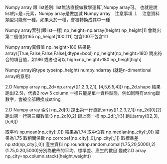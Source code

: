 Numpy array 跟 list差別: list無法直接做數學運算`,Numpy array可。
  也就是說list的+是+元素，Numpy array是做加減
Numpy array　注意事項
  １　注意資料類型只能有一種，如果大於一種，會被轉換成其中一種　
  
Numpy array索引(跟list一樣)
  np_height=np.array(height)
  np_height[1]   會跳出第二個值如165
  np_height[100:111] 包含100不包含111
  
Numpy array真假值
  np_height>180  結果是array([True,False,False,False],dtype=bool)
  np_height(np_height>180)  跳出符合的項目值，如186
  或者也可以
  high=np_height>180 
  np_heigh[high] 

Numpy array的type
  type(np_height)
  numpy.ndarray  (就是n-dimentional array的意思)
  
2.D Numpy array
  np_2d=np.array([[1,2,3,2,1],
                  [4,5,6,5,4]])
  np_2d.shape  結果跑出(2.5)，代表2 row 5 column
  一樣只能是單一資料型態，例如同時有string跟數字，會被全部轉換成string

2.D Numpy array 索引
  np_2d[0] 跑出第一行資訊:array([1,2,3,2,1])
  np_2d[0][2] 跑出第一行第三欄數值:3
  np_2d[0,2] 跟上面一樣
  np_2d[:,1:3] 跑出array([[2,3],
                          [5,6]])
                          
取平均
np.mean(np_city[:,0])  結果為1.74
取中位數
np.median(np_city[:,0]) 結果為1.75
取相關係數
np.corrcoef(np_city[:,0],np_city[:,1])
取標準差
np.std(np_city[:,0])
產生資料
np.round(np.random.nomal(1.75,20,5000),2) (1.75,0.20,5000)分別為散佈的平均、標準差、產生的數目
變成2.D array
np_city=np.column.stack((height,weight))
